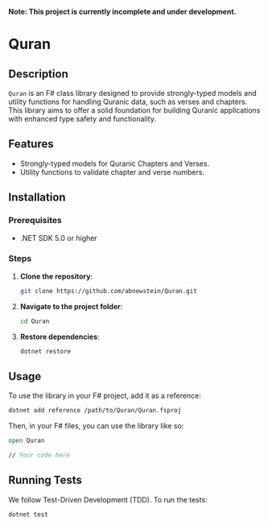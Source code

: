 **Note: This project is currently incomplete and under development.**
# Quran

## Description

`Quran` is an F# class library designed to provide strongly-typed models and utility functions for handling Quranic data, such as verses and chapters. This library aims to offer a solid foundation for building Quranic applications with enhanced type safety and functionality.

## Features

- Strongly-typed models for Quranic Chapters and Verses.
- Utility functions to validate chapter and verse numbers.

## Installation

### Prerequisites

- .NET SDK 5.0 or higher

### Steps

1. **Clone the repository**:

    ```bash
    git clone https://github.com/abnewstein/Quran.git
    ```

2. **Navigate to the project folder**:

    ```bash
    cd Quran
    ```

3. **Restore dependencies**:

    ```bash
    dotnet restore
    ```

## Usage

To use the library in your F# project, add it as a reference:

```bash
dotnet add reference /path/to/Quran/Quran.fsproj
```

Then, in your F# files, you can use the library like so:

```fsharp
open Quran

// Your code here
```

## Running Tests

We follow Test-Driven Development (TDD). To run the tests:

```bash
dotnet test
```

